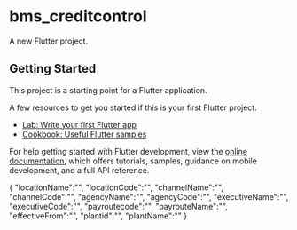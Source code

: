 # bms_creditcontrol

A new Flutter project.

## Getting Started

This project is a starting point for a Flutter application.

A few resources to get you started if this is your first Flutter project:

- [Lab: Write your first Flutter app](https://docs.flutter.dev/get-started/codelab)
- [Cookbook: Useful Flutter samples](https://docs.flutter.dev/cookbook)

For help getting started with Flutter development, view the
[online documentation](https://docs.flutter.dev/), which offers tutorials,
samples, guidance on mobile development, and a full API reference.


{
"locationName":"",
"locationCode":"",
"channelName":"",
"channelCode":"",
"agencyName":"",
"agencyCode":"",
"executiveName":"",
"executiveCode":"",
"payroutecode":"",
"payrouteName":"",
"effectiveFrom":"",
"plantid":"",
"plantName":""
}